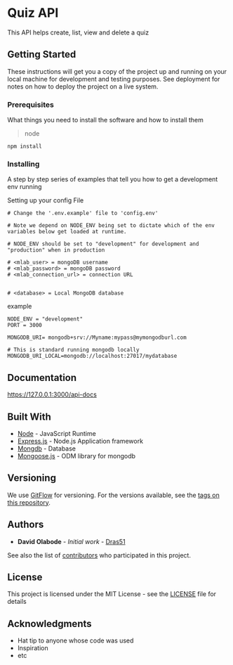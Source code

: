 # Quiz API

This API helps create, list, view and delete a quiz

## Getting Started

These instructions will get you a copy of the project up and running on your local machine for development and testing purposes. See deployment for notes on how to deploy the project on a live system.

### **Prerequisites**

What things you need to install the software and how to install them

> node

```
npm install
```

### **Installing**

A step by step series of examples that tell you how to get a development env running

Setting up your config File

```
# Change the '.env.example' file to 'config.env'

# Note we depend on NODE_ENV being set to dictate which of the env variables below get loaded at runtime.

# NODE_ENV should be set to "development" for development and "production" when in production

# <mlab_user> = mongoDB username
# <mlab_password> = mongoDB password
# <mlab_connection_url> = connection URL


# <database> = Local MongoDB database
```

example

```
NODE_ENV = "development"
PORT = 3000

MONGODB_URI= mongodb+srv://Myname:mypass@mymongodburl.com

# This is standard running mongodb locally
MONGODB_URI_LOCAL=mongodb://localhost:27017/mydatabase
```

## Documentation

https://127.0.0.1:3000/api-docs

## Built With

- [Node](https://nodejs.org/) - JavaScript Runtime
- [Express.js](https://expressjs.com/) - Node.js Application framework
- [Mongdb](https://www.mongodb.com/) - Database
- [Mongoose.js](https://mongoosejs.com/docs/guide.html) - ODM library for mongodb

## Versioning

We use [GitFlow](https://datasift.github.io/gitflow/IntroducingGitFlow.html) for versioning. For the versions available, see the [tags on this repository](https://github.com/dras51/QuizApi/tags).

## Authors

- **David Olabode** - _Initial work_ - [Dras51](https://github.com/dras51)

See also the list of [contributors](https://github.com/dras51/QuizApi/graphs/contributors) who participated in this project.

## License

This project is licensed under the MIT License - see the [LICENSE](LICENSE) file for details

## Acknowledgments

- Hat tip to anyone whose code was used
- Inspiration
- etc
